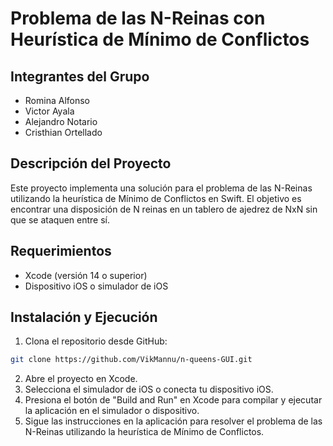 # Problema de las N-Reinas con Heurística de Mínimo de Conflictos
## Integrantes del Grupo
- Romina Alfonso
- Victor Ayala
- Alejandro Notario
- Cristhian Ortellado

## Descripción del Proyecto
Este proyecto implementa una solución para el problema de las N-Reinas utilizando la heurística de Mínimo de Conflictos en Swift. El objetivo es encontrar una disposición de N reinas en un tablero de ajedrez de NxN sin que se ataquen entre sí.

## Requerimientos
- Xcode (versión 14 o superior)
- Dispositivo iOS o simulador de iOS

## Instalación y Ejecución
1. Clona el repositorio desde GitHub:
```bash
git clone https://github.com/VikMannu/n-queens-GUI.git
```
2. Abre el proyecto en Xcode.
3. Selecciona el simulador de iOS o conecta tu dispositivo iOS.
4. Presiona el botón de "Build and Run" en Xcode para compilar y ejecutar la aplicación en el simulador o dispositivo.
5. Sigue las instrucciones en la aplicación para resolver el problema de las N-Reinas utilizando la heurística de Mínimo de Conflictos.
